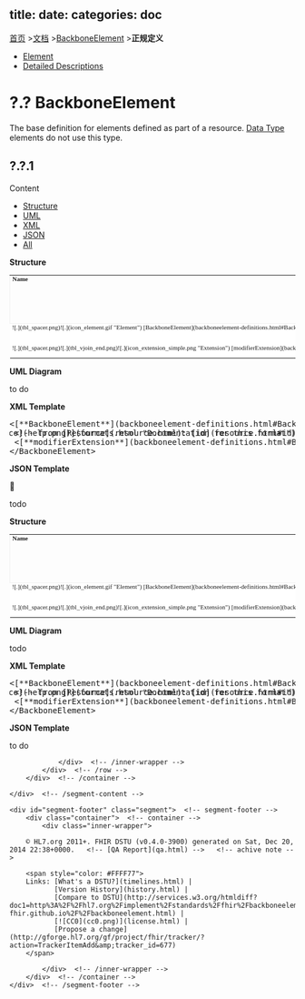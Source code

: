 title: 
date: 
categories: doc
---

[首页](../home/index.html) >[文档](documentation.html) >[BackboneElement](BackboneElement.html) >**正规定义**       


 <!-- no repeating primitives in datatypes? No id's on primitives in datatypes...No dar on primitives in datatypes. It would be worthwhile to document that and the reason for it. -->

*   [Element](#)
*   [Detailed Descriptions](element-definitions.html)

# <span class="sectioncount">?.?<a name="?.?"> </a></span> BackboneElement

The base definition for elements defined as part of a resource. [Data Type](datatypes.html) elements do not use this type.

<a name="definition"/>

## <span class="sectioncount">?.?.1<a name="?.?.1"> </a></span> 
Content

<div id="tabs-BackboneElement">

*   [Structure](#tabs-BackboneElement-struc)
*   [UML](#tabs-BackboneElement-uml)
*   [XML](#tabs-BackboneElement-xml)
*   [JSON](#tabs-BackboneElement-json)
*   [All](#tabs-BackboneElement-all)
 <div id="tabs-BackboneElement-struc">
  <div id="tbl">

**Structure**

   <div id="tbl-inner">
    <table style="border: 0px; font-size: 11px; font-family: verdana; vertical-align: top;" cellpadding="0" border="0" cellspacing="0"><tr style="border: 1px #F0F0F0 solid; font-size: 11px; font-family: verdana; vertical-align: top;"><th style="vertical-align: top; text-align : left; padding:0px 4px 0px 4px" class="heirarchy">Name</th><th style="vertical-align: top; text-align : left; padding:0px 4px 0px 4px" class="heirarchy">Flags</th><th style="vertical-align: top; text-align : left; padding:0px 4px 0px 4px" class="heirarchy">Card.</th><th style="width: 100px" class="heirarchy">Type</th><th style="vertical-align: top; text-align : left; padding:0px 4px 0px 4px" class="heirarchy">Description &amp; Constraints<span style="float: right">[![doco](help16.png)](formats.html#table "Legend for this format")</span></th></tr><tr style="border: 0px; padding:0px; vertical-align: top; background-color: white;"><td style="vertical-align: top; text-align : left; padding:0px 4px 0px 4px; white-space: nowrap; background-image: url(tbl_bck1.png)" class="heirarchy">![.](tbl_spacer.png)![.](icon_element.gif "Element") [BackboneElement](backboneelement-definitions.html#BackboneElement "Base definition for all elements that are defined inside a resource - but not those in a data type.")<a name="BackboneElement"> </a></td><td style="vertical-align: top; text-align : left; padding:0px 4px 0px 4px" class="heirarchy"/><td style="vertical-align: top; text-align : left; padding:0px 4px 0px 4px" class="heirarchy">1..1</td><td style="vertical-align: top; text-align : left; padding:0px 4px 0px 4px" class="heirarchy">[Element](element.html)</td><td style="vertical-align: top; text-align : left; padding:0px 4px 0px 4px" class="heirarchy">Base for elements defined inside a resource</td></tr>
<tr style="border: 0px; padding:0px; vertical-align: top; background-color: white;"><td style="vertical-align: top; text-align : left; padding:0px 4px 0px 4px; white-space: nowrap; background-image: url(tbl_bck00.png)" class="heirarchy">![.](tbl_spacer.png)![.](tbl_vjoin_end.png)![.](icon_extension_simple.png "Extension") [modifierExtension](backboneelement-definitions.html#BackboneElement.modifierExtension "May be used to represent additional information that is not part of the basic definition of the element, and that modifies the understanding of the element that contains it. Usually modifier elements provide negation or qualification. In order to make the use of extensions safe and manageable, there is a strict set of governance applied to the definition and use of extensions. Though any implementer is allowed to define an extension, there is a set of requirements that SHALL be met as part of the definition of the extension. Applications processing a resource are required to check for modifier extensions.")<a name="BackboneElement.modifierExtension"> </a></td><td style="vertical-align: top; text-align : left; padding:0px 4px 0px 4px" class="heirarchy"/><td style="vertical-align: top; text-align : left; padding:0px 4px 0px 4px" class="heirarchy">0..*</td><td style="vertical-align: top; text-align : left; padding:0px 4px 0px 4px" class="heirarchy">[Extension](extensibility.html#Extension)</td><td style="vertical-align: top; text-align : left; padding:0px 4px 0px 4px" class="heirarchy">Extensions that cannot be ignored</td></tr>
</table>
   </div>
  </div>
 </div>

 <div id="tabs-BackboneElement-uml">
  <div id="uml">

**UML Diagram**

   <div id="uml-inner">

to do

   </div>
  </div>
 </div>

 <div id="tabs-BackboneElement-xml">
  <div id="xml">

**XML Template**

   <div id="xml-inner">
    <pre class="spec">
&lt;[**BackboneElement**](backboneelement-definitions.html#BackboneElement "Base definition for all elements that are defined inside a resource - but not those in a data type.") xmlns=&quot;http://hl7.org/fhir&quot;&gt; <span style="float: right">[![doco](help.png)](formats.html "Documentation for this format")</span>
 &lt;!-- from [Resource](resource.html): [id](resource.html#id), [meta](resource.html#meta), [implicitRules](resource.html#implicitRules), and [language](resource.html#language) --&gt;
 &lt;[**modifierExtension**](backboneelement-definitions.html#BackboneElement.modifierExtension "May be used to represent additional information that is not part of the basic definition of the element, and that modifies the understanding of the element that contains it. Usually modifier elements provide negation or qualification. In order to make the use of extensions safe and manageable, there is a strict set of governance applied to the definition and use of extensions. Though any implementer is allowed to define an extension, there is a set of requirements that SHALL be met as part of the definition of the extension. Applications processing a resource are required to check for modifier extensions.")&gt;<span style="color: Gray">&lt;!--</span> <span style="color: brown">**0..***</span> <span style="color: darkgreen">[Extension](extensibility.html#Extension)</span> <span style="color: navy">Extensions that cannot be ignored</span><span style="color: Gray"> --&gt;</span>&lt;/modifierExtension&gt;
&lt;/BackboneElement&gt;
</pre>

   </div>
  </div>
 </div>

 <div id="tabs-BackboneElement-json">
  <div id="json">

**JSON Template**

   <div id="xml-inner">

todo

   </div>
  </div>
 </div>

 <div id="tabs-BackboneElement-all">
  <div id="tbla">
   <a name="tbl"> </a>

**Structure**

   <div id="tbl-inner">
    <table style="border: 0px; font-size: 11px; font-family: verdana; vertical-align: top;" cellpadding="0" border="0" cellspacing="0"><tr style="border: 1px #F0F0F0 solid; font-size: 11px; font-family: verdana; vertical-align: top;"><th style="vertical-align: top; text-align : left; padding:0px 4px 0px 4px" class="heirarchy">Name</th><th style="vertical-align: top; text-align : left; padding:0px 4px 0px 4px" class="heirarchy">Flags</th><th style="vertical-align: top; text-align : left; padding:0px 4px 0px 4px" class="heirarchy">Card.</th><th style="width: 100px" class="heirarchy">Type</th><th style="vertical-align: top; text-align : left; padding:0px 4px 0px 4px" class="heirarchy">Description &amp; Constraints<span style="float: right">[![doco](help16.png)](formats.html#table "Legend for this format")</span></th></tr><tr style="border: 0px; padding:0px; vertical-align: top; background-color: white;"><td style="vertical-align: top; text-align : left; padding:0px 4px 0px 4px; white-space: nowrap; background-image: url(tbl_bck1.png)" class="heirarchy">![.](tbl_spacer.png)![.](icon_element.gif "Element") [BackboneElement](backboneelement-definitions.html#BackboneElement "Base definition for all elements that are defined inside a resource - but not those in a data type.")<a name="BackboneElement"> </a></td><td style="vertical-align: top; text-align : left; padding:0px 4px 0px 4px" class="heirarchy"/><td style="vertical-align: top; text-align : left; padding:0px 4px 0px 4px" class="heirarchy">1..1</td><td style="vertical-align: top; text-align : left; padding:0px 4px 0px 4px" class="heirarchy">[Element](element.html)</td><td style="vertical-align: top; text-align : left; padding:0px 4px 0px 4px" class="heirarchy">Base for elements defined inside a resource</td></tr>
<tr style="border: 0px; padding:0px; vertical-align: top; background-color: white;"><td style="vertical-align: top; text-align : left; padding:0px 4px 0px 4px; white-space: nowrap; background-image: url(tbl_bck00.png)" class="heirarchy">![.](tbl_spacer.png)![.](tbl_vjoin_end.png)![.](icon_extension_simple.png "Extension") [modifierExtension](backboneelement-definitions.html#BackboneElement.modifierExtension "May be used to represent additional information that is not part of the basic definition of the element, and that modifies the understanding of the element that contains it. Usually modifier elements provide negation or qualification. In order to make the use of extensions safe and manageable, there is a strict set of governance applied to the definition and use of extensions. Though any implementer is allowed to define an extension, there is a set of requirements that SHALL be met as part of the definition of the extension. Applications processing a resource are required to check for modifier extensions.")<a name="BackboneElement.modifierExtension"> </a></td><td style="vertical-align: top; text-align : left; padding:0px 4px 0px 4px" class="heirarchy"/><td style="vertical-align: top; text-align : left; padding:0px 4px 0px 4px" class="heirarchy">0..*</td><td style="vertical-align: top; text-align : left; padding:0px 4px 0px 4px" class="heirarchy">[Extension](extensibility.html#Extension)</td><td style="vertical-align: top; text-align : left; padding:0px 4px 0px 4px" class="heirarchy">Extensions that cannot be ignored</td></tr>
</table>
   </div>
  </div>

  <div id="umla">
   <a name="uml"> </a>

**UML Diagram**

   <div id="uml-inner">

todo

   </div>
  </div>

  <div id="xmla">
   <a name="xml"> </a>

**XML Template**

   <div id="xml-inner">
     <pre class="spec">
&lt;[**BackboneElement**](backboneelement-definitions.html#BackboneElement "Base definition for all elements that are defined inside a resource - but not those in a data type.") xmlns=&quot;http://hl7.org/fhir&quot;&gt; <span style="float: right">[![doco](help.png)](formats.html "Documentation for this format")</span>
 &lt;!-- from [Resource](resource.html): [id](resource.html#id), [meta](resource.html#meta), [implicitRules](resource.html#implicitRules), and [language](resource.html#language) --&gt;
 &lt;[**modifierExtension**](backboneelement-definitions.html#BackboneElement.modifierExtension "May be used to represent additional information that is not part of the basic definition of the element, and that modifies the understanding of the element that contains it. Usually modifier elements provide negation or qualification. In order to make the use of extensions safe and manageable, there is a strict set of governance applied to the definition and use of extensions. Though any implementer is allowed to define an extension, there is a set of requirements that SHALL be met as part of the definition of the extension. Applications processing a resource are required to check for modifier extensions.")&gt;<span style="color: Gray">&lt;!--</span> <span style="color: brown">**0..***</span> <span style="color: darkgreen">[Extension](extensibility.html#Extension)</span> <span style="color: navy">Extensions that cannot be ignored</span><span style="color: Gray"> --&gt;</span>&lt;/modifierExtension&gt;
&lt;/BackboneElement&gt;
</pre>

   </div>
  </div>

  <div id="jsona">
   <a name="json"> </a>

**JSON Template**

   <div id="xml-inner">

to do

   </div>
  </div>
 </div>
</div>

</div>

				</div>  <!-- /inner-wrapper -->
            </div>  <!-- /row -->
        </div>  <!-- /container -->

    </div>  <!-- /segment-content -->

	<div id="segment-footer" class="segment">  <!-- segment-footer -->
		<div class="container">  <!-- container -->
			<div class="inner-wrapper">

        © HL7.org 2011+. FHIR DSTU (v0.4.0-3900) generated on Sat, Dec 20, 2014 22:38+0000.   <!-- [QA Report](qa.html) -->   <!-- achive note -->

        <span style="color: #FFFF77">
        Links: [What's a DSTU?](timelines.html) | 
               [Version History](history.html) | 
               [Compare to DSTU](http://services.w3.org/htmldiff?doc1=http%3A%2F%2Fhl7.org%2Fimplement%2Fstandards%2Ffhir%2Fbackboneelement.html&amp;doc2=http%3A%2F%2Fhl7-fhir.github.io%2F%2Fbackboneelement.html) | 
               [![CC0](cc0.png)](license.html) | 
               [Propose a change](http://gforge.hl7.org/gf/project/fhir/tracker/?action=TrackerItemAdd&amp;tracker_id=677)   
        </span>

			</div>  <!-- /inner-wrapper -->
		</div>  <!-- /container -->
	</div>  <!-- /segment-footer -->
  <!-- disqus thread -->
  <!-- disqus -->
  <!-- end disqus -->        